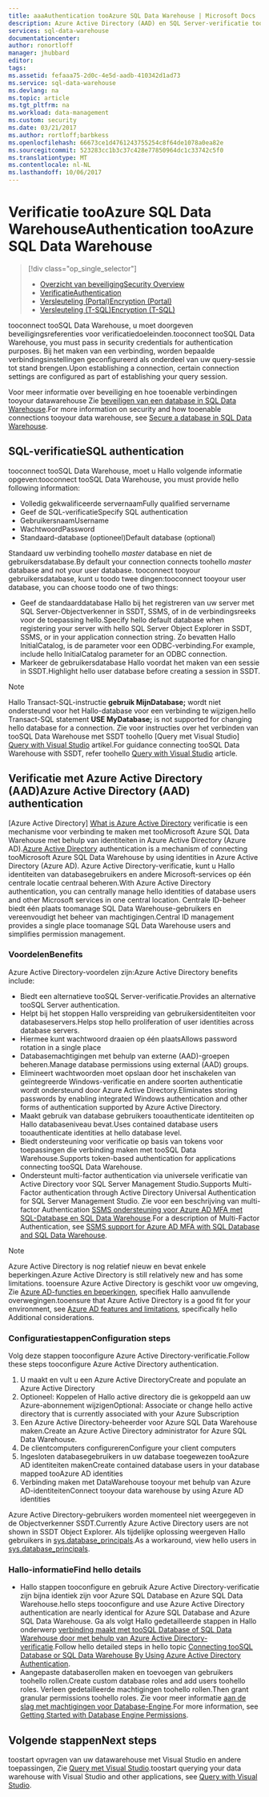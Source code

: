 ```yaml
---
title: aaaAuthentication tooAzure SQL Data Warehouse | Microsoft Docs
description: Azure Active Directory (AAD) en SQL Server-verificatie tooAzure SQL Data Warehouse.
services: sql-data-warehouse
documentationcenter: 
author: ronortloff
manager: jhubbard
editor: 
tags: 
ms.assetid: fefaaa75-2d0c-4e5d-aadb-410342d1ad73
ms.service: sql-data-warehouse
ms.devlang: na
ms.topic: article
ms.tgt_pltfrm: na
ms.workload: data-management
ms.custom: security
ms.date: 03/21/2017
ms.author: rortloff;barbkess
ms.openlocfilehash: 66673ce1d4761243755254c8f64de1078a0ea82e
ms.sourcegitcommit: 523283cc1b3c37c428e77850964dc1c33742c5f0
ms.translationtype: MT
ms.contentlocale: nl-NL
ms.lasthandoff: 10/06/2017
---
```

# <a name="authentication-tooazure-sql-data-warehouse"></a><span data-ttu-id="1fdf5-103">Verificatie tooAzure SQL Data Warehouse</span><span class="sxs-lookup"><span data-stu-id="1fdf5-103">Authentication tooAzure SQL Data Warehouse</span></span>
> [!div class="op_single_selector"]
> * [<span data-ttu-id="1fdf5-104">Overzicht van beveiliging</span><span class="sxs-lookup"><span data-stu-id="1fdf5-104">Security Overview</span></span>](sql-data-warehouse-overview-manage-security.md)
> * [<span data-ttu-id="1fdf5-105">Verificatie</span><span class="sxs-lookup"><span data-stu-id="1fdf5-105">Authentication</span></span>](sql-data-warehouse-authentication.md)
> * [<span data-ttu-id="1fdf5-106">Versleuteling (Portal)</span><span class="sxs-lookup"><span data-stu-id="1fdf5-106">Encryption (Portal)</span></span>](sql-data-warehouse-encryption-tde.md)
> * [<span data-ttu-id="1fdf5-107">Versleuteling (T-SQL)</span><span class="sxs-lookup"><span data-stu-id="1fdf5-107">Encryption (T-SQL)</span></span>](sql-data-warehouse-encryption-tde-tsql.md)
> 
> 

<span data-ttu-id="1fdf5-108">tooconnect tooSQL Data Warehouse, u moet doorgeven beveiligingsreferenties voor verificatiedoeleinden.</span><span class="sxs-lookup"><span data-stu-id="1fdf5-108">tooconnect tooSQL Data Warehouse, you must pass in security credentials for authentication purposes.</span></span> <span data-ttu-id="1fdf5-109">Bij het maken van een verbinding, worden bepaalde verbindingsinstellingen geconfigureerd als onderdeel van uw query-sessie tot stand brengen.</span><span class="sxs-lookup"><span data-stu-id="1fdf5-109">Upon establishing a connection, certain connection settings are configured as part of establishing your query session.</span></span>  

<span data-ttu-id="1fdf5-110">Voor meer informatie over beveiliging en hoe tooenable verbindingen tooyour datawarehouse Zie [beveiligen van een database in SQL Data Warehouse][Secure a database in SQL Data Warehouse].</span><span class="sxs-lookup"><span data-stu-id="1fdf5-110">For more information on security and how tooenable connections tooyour data warehouse, see [Secure a database in SQL Data Warehouse][Secure a database in SQL Data Warehouse].</span></span>

## <a name="sql-authentication"></a><span data-ttu-id="1fdf5-111">SQL-verificatie</span><span class="sxs-lookup"><span data-stu-id="1fdf5-111">SQL authentication</span></span>
<span data-ttu-id="1fdf5-112">tooconnect tooSQL Data Warehouse, moet u Hallo volgende informatie opgeven:</span><span class="sxs-lookup"><span data-stu-id="1fdf5-112">tooconnect tooSQL Data Warehouse, you must provide hello following information:</span></span>

* <span data-ttu-id="1fdf5-113">Volledig gekwalificeerde servernaam</span><span class="sxs-lookup"><span data-stu-id="1fdf5-113">Fully qualified servername</span></span>
* <span data-ttu-id="1fdf5-114">Geef de SQL-verificatie</span><span class="sxs-lookup"><span data-stu-id="1fdf5-114">Specify SQL authentication</span></span>
* <span data-ttu-id="1fdf5-115">Gebruikersnaam</span><span class="sxs-lookup"><span data-stu-id="1fdf5-115">Username</span></span>
* <span data-ttu-id="1fdf5-116">Wachtwoord</span><span class="sxs-lookup"><span data-stu-id="1fdf5-116">Password</span></span>
* <span data-ttu-id="1fdf5-117">Standaard-database (optioneel)</span><span class="sxs-lookup"><span data-stu-id="1fdf5-117">Default database (optional)</span></span>

<span data-ttu-id="1fdf5-118">Standaard uw verbinding toohello *master* database en niet de gebruikersdatabase.</span><span class="sxs-lookup"><span data-stu-id="1fdf5-118">By default your connection connects toohello *master* database and not your user database.</span></span> <span data-ttu-id="1fdf5-119">tooconnect tooyour gebruikersdatabase, kunt u toodo twee dingen:</span><span class="sxs-lookup"><span data-stu-id="1fdf5-119">tooconnect tooyour user database, you can choose toodo one of two things:</span></span>

* <span data-ttu-id="1fdf5-120">Geef de standaarddatabase Hallo bij het registreren van uw server met SQL Server-Objectverkenner in SSDT, SSMS, of in de verbindingsreeks voor de toepassing hello.</span><span class="sxs-lookup"><span data-stu-id="1fdf5-120">Specify hello default database when registering your server with hello SQL Server Object Explorer in SSDT, SSMS, or in your application connection string.</span></span> <span data-ttu-id="1fdf5-121">Zo bevatten Hallo InitialCatalog, is de parameter voor een ODBC-verbinding.</span><span class="sxs-lookup"><span data-stu-id="1fdf5-121">For example, include hello InitialCatalog parameter for an ODBC connection.</span></span>
* <span data-ttu-id="1fdf5-122">Markeer de gebruikersdatabase Hallo voordat het maken van een sessie in SSDT.</span><span class="sxs-lookup"><span data-stu-id="1fdf5-122">Highlight hello user database before creating a session in SSDT.</span></span>

> [!NOTE]
> <span data-ttu-id="1fdf5-123">Hallo Transact-SQL-instructie **gebruik MijnDatabase;** wordt niet ondersteund voor het Hallo-database voor een verbinding te wijzigen.</span><span class="sxs-lookup"><span data-stu-id="1fdf5-123">hello Transact-SQL statement **USE MyDatabase;** is not supported for changing hello database for a connection.</span></span> <span data-ttu-id="1fdf5-124">Zie voor instructies over het verbinden van tooSQL Data Warehouse met SSDT toohello [Query met Visual Studio] [ Query with Visual Studio] artikel.</span><span class="sxs-lookup"><span data-stu-id="1fdf5-124">For guidance connecting tooSQL Data Warehouse with SSDT, refer toohello [Query with Visual Studio][Query with Visual Studio] article.</span></span>
> 
> 

## <a name="azure-active-directory-aad-authentication"></a><span data-ttu-id="1fdf5-125">Verificatie met Azure Active Directory (AAD)</span><span class="sxs-lookup"><span data-stu-id="1fdf5-125">Azure Active Directory (AAD) authentication</span></span>
<span data-ttu-id="1fdf5-126">[Azure Active Directory] [ What is Azure Active Directory] verificatie is een mechanisme voor verbinding te maken met tooMicrosoft Azure SQL Data Warehouse met behulp van identiteiten in Azure Active Directory (Azure AD).</span><span class="sxs-lookup"><span data-stu-id="1fdf5-126">[Azure Active Directory][What is Azure Active Directory] authentication is a mechanism of connecting tooMicrosoft Azure SQL Data Warehouse by using identities in Azure Active Directory (Azure AD).</span></span> <span data-ttu-id="1fdf5-127">Azure Active Directory-verificatie, kunt u Hallo identiteiten van databasegebruikers en andere Microsoft-services op één centrale locatie centraal beheren.</span><span class="sxs-lookup"><span data-stu-id="1fdf5-127">With Azure Active Directory authentication, you can centrally manage hello identities of database users and other Microsoft services in one central location.</span></span> <span data-ttu-id="1fdf5-128">Centrale ID-beheer biedt één plaats toomanage SQL Data Warehouse-gebruikers en vereenvoudigt het beheer van machtigingen.</span><span class="sxs-lookup"><span data-stu-id="1fdf5-128">Central ID management provides a single place toomanage SQL Data Warehouse users and simplifies permission management.</span></span> 

### <a name="benefits"></a><span data-ttu-id="1fdf5-129">Voordelen</span><span class="sxs-lookup"><span data-stu-id="1fdf5-129">Benefits</span></span>
<span data-ttu-id="1fdf5-130">Azure Active Directory-voordelen zijn:</span><span class="sxs-lookup"><span data-stu-id="1fdf5-130">Azure Active Directory benefits include:</span></span>

* <span data-ttu-id="1fdf5-131">Biedt een alternatieve tooSQL Server-verificatie.</span><span class="sxs-lookup"><span data-stu-id="1fdf5-131">Provides an alternative tooSQL Server authentication.</span></span>
* <span data-ttu-id="1fdf5-132">Helpt bij het stoppen Hallo verspreiding van gebruikersidentiteiten voor databaseservers.</span><span class="sxs-lookup"><span data-stu-id="1fdf5-132">Helps stop hello proliferation of user identities across database servers.</span></span>
* <span data-ttu-id="1fdf5-133">Hiermee kunt wachtwoord draaien op één plaats</span><span class="sxs-lookup"><span data-stu-id="1fdf5-133">Allows password rotation in a single place</span></span>
* <span data-ttu-id="1fdf5-134">Databasemachtigingen met behulp van externe (AAD)-groepen beheren.</span><span class="sxs-lookup"><span data-stu-id="1fdf5-134">Manage database permissions using external (AAD) groups.</span></span>
* <span data-ttu-id="1fdf5-135">Elimineert wachtwoorden moet opslaan door het inschakelen van geïntegreerde Windows-verificatie en andere soorten authenticatie wordt ondersteund door Azure Active Directory.</span><span class="sxs-lookup"><span data-stu-id="1fdf5-135">Eliminates storing passwords by enabling integrated Windows authentication and other forms of authentication supported by Azure Active Directory.</span></span>
* <span data-ttu-id="1fdf5-136">Maakt gebruik van database gebruikers tooauthenticate identiteiten op Hallo databaseniveau bevat.</span><span class="sxs-lookup"><span data-stu-id="1fdf5-136">Uses contained database users tooauthenticate identities at hello database level.</span></span>
* <span data-ttu-id="1fdf5-137">Biedt ondersteuning voor verificatie op basis van tokens voor toepassingen die verbinding maken met tooSQL Data Warehouse.</span><span class="sxs-lookup"><span data-stu-id="1fdf5-137">Supports token-based authentication for applications connecting tooSQL Data Warehouse.</span></span>
* <span data-ttu-id="1fdf5-138">Ondersteunt multi-factor authentication via universele verificatie van Active Directory voor SQL Server Management Studio.</span><span class="sxs-lookup"><span data-stu-id="1fdf5-138">Supports Multi-Factor authentication through Active Directory Universal Authentication for SQL Server Management Studio.</span></span> <span data-ttu-id="1fdf5-139">Zie voor een beschrijving van multi-factor Authentication [SSMS ondersteuning voor Azure AD MFA met SQL-Database en SQL Data Warehouse](../sql-database/sql-database-ssms-mfa-authentication.md).</span><span class="sxs-lookup"><span data-stu-id="1fdf5-139">For a description of Multi-Factor Authentication, see [SSMS support for Azure AD MFA with SQL Database and SQL Data Warehouse](../sql-database/sql-database-ssms-mfa-authentication.md).</span></span>

> [!NOTE]
> <span data-ttu-id="1fdf5-140">Azure Active Directory is nog relatief nieuw en bevat enkele beperkingen.</span><span class="sxs-lookup"><span data-stu-id="1fdf5-140">Azure Active Directory is still relatively new and has some limitations.</span></span> <span data-ttu-id="1fdf5-141">tooensure Azure Active Directory is geschikt voor uw omgeving, Zie [Azure AD-functies en beperkingen][Azure AD features and limitations], specifiek Hallo aanvullende overwegingen.</span><span class="sxs-lookup"><span data-stu-id="1fdf5-141">tooensure that Azure Active Directory is a good fit for your environment, see [Azure AD features and limitations][Azure AD features and limitations], specifically hello Additional considerations.</span></span>
> 
> 

### <a name="configuration-steps"></a><span data-ttu-id="1fdf5-142">Configuratiestappen</span><span class="sxs-lookup"><span data-stu-id="1fdf5-142">Configuration steps</span></span>
<span data-ttu-id="1fdf5-143">Volg deze stappen tooconfigure Azure Active Directory-verificatie.</span><span class="sxs-lookup"><span data-stu-id="1fdf5-143">Follow these steps tooconfigure Azure Active Directory authentication.</span></span>

1. <span data-ttu-id="1fdf5-144">U maakt en vult u een Azure Active Directory</span><span class="sxs-lookup"><span data-stu-id="1fdf5-144">Create and populate an Azure Active Directory</span></span>
2. <span data-ttu-id="1fdf5-145">Optioneel: Koppelen of Hallo active directory die is gekoppeld aan uw Azure-abonnement wijzigen</span><span class="sxs-lookup"><span data-stu-id="1fdf5-145">Optional: Associate or change hello active directory that is currently associated with your Azure Subscription</span></span>
3. <span data-ttu-id="1fdf5-146">Een Azure Active Directory-beheerder voor Azure SQL Data Warehouse maken.</span><span class="sxs-lookup"><span data-stu-id="1fdf5-146">Create an Azure Active Directory administrator for Azure SQL Data Warehouse.</span></span>
4. <span data-ttu-id="1fdf5-147">De clientcomputers configureren</span><span class="sxs-lookup"><span data-stu-id="1fdf5-147">Configure your client computers</span></span>
5. <span data-ttu-id="1fdf5-148">Ingesloten databasegebruikers in uw database toegewezen tooAzure AD identiteiten maken</span><span class="sxs-lookup"><span data-stu-id="1fdf5-148">Create contained database users in your database mapped tooAzure AD identities</span></span>
6. <span data-ttu-id="1fdf5-149">Verbinding maken met DataWarehouse tooyour met behulp van Azure AD-identiteiten</span><span class="sxs-lookup"><span data-stu-id="1fdf5-149">Connect tooyour data warehouse by using Azure AD identities</span></span>

<span data-ttu-id="1fdf5-150">Azure Active Directory-gebruikers worden momenteel niet weergegeven in de Objectverkenner SSDT.</span><span class="sxs-lookup"><span data-stu-id="1fdf5-150">Currently Azure Active Directory users are not shown in SSDT Object Explorer.</span></span> <span data-ttu-id="1fdf5-151">Als tijdelijke oplossing weergeven Hallo gebruikers in [sys.database_principals](https://msdn.microsoft.com/library/ms187328.aspx).</span><span class="sxs-lookup"><span data-stu-id="1fdf5-151">As a workaround, view hello users in [sys.database_principals](https://msdn.microsoft.com/library/ms187328.aspx).</span></span>

### <a name="find-hello-details"></a><span data-ttu-id="1fdf5-152">Hallo-informatie</span><span class="sxs-lookup"><span data-stu-id="1fdf5-152">Find hello details</span></span>
* <span data-ttu-id="1fdf5-153">Hallo stappen tooconfigure en gebruik Azure Active Directory-verificatie zijn bijna identiek zijn voor Azure SQL Database en Azure SQL Data Warehouse.</span><span class="sxs-lookup"><span data-stu-id="1fdf5-153">hello steps tooconfigure and use Azure Active Directory authentication are nearly identical for Azure SQL Database and Azure SQL Data Warehouse.</span></span> <span data-ttu-id="1fdf5-154">Ga als volgt Hallo gedetailleerde stappen in Hallo onderwerp [verbinding maakt met tooSQL Database of SQL Data Warehouse door met behulp van Azure Active Directory-verificatie](../sql-database/sql-database-aad-authentication.md).</span><span class="sxs-lookup"><span data-stu-id="1fdf5-154">Follow hello detailed steps in hello topic [Connecting tooSQL Database or SQL Data Warehouse By Using Azure Active Directory Authentication](../sql-database/sql-database-aad-authentication.md).</span></span>
* <span data-ttu-id="1fdf5-155">Aangepaste databaserollen maken en toevoegen van gebruikers toohello rollen.</span><span class="sxs-lookup"><span data-stu-id="1fdf5-155">Create custom database roles and add users toohello roles.</span></span> <span data-ttu-id="1fdf5-156">Verleen gedetailleerde machtigingen toohello rollen.</span><span class="sxs-lookup"><span data-stu-id="1fdf5-156">Then grant granular permissions toohello roles.</span></span> <span data-ttu-id="1fdf5-157">Zie voor meer informatie [aan de slag met machtigingen voor Database-Engine](https://msdn.microsoft.com/library/mt667986.aspx).</span><span class="sxs-lookup"><span data-stu-id="1fdf5-157">For more information, see [Getting Started with Database Engine Permissions](https://msdn.microsoft.com/library/mt667986.aspx).</span></span>

## <a name="next-steps"></a><span data-ttu-id="1fdf5-158">Volgende stappen</span><span class="sxs-lookup"><span data-stu-id="1fdf5-158">Next steps</span></span>
<span data-ttu-id="1fdf5-159">toostart opvragen van uw datawarehouse met Visual Studio en andere toepassingen, Zie [Query met Visual Studio][Query with Visual Studio].</span><span class="sxs-lookup"><span data-stu-id="1fdf5-159">toostart querying your data warehouse with Visual Studio and other applications, see [Query with Visual Studio][Query with Visual Studio].</span></span>

<!-- Article references -->
[Secure a database in SQL Data Warehouse]: ./sql-data-warehouse-overview-manage-security.md
[Query with Visual Studio]: ./sql-data-warehouse-query-visual-studio.md
[What is Azure Active Directory]: ../active-directory/active-directory-whatis.md
[Azure AD features and limitations]: ../sql-database/sql-database-aad-authentication.md#azure-ad-features-and-limitations
